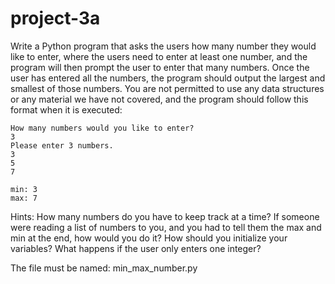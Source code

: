 # project-3a

Write a Python program that asks the users how many number they would like to enter, 
where the users need to enter at least one number, and the program will then prompt the user to enter that many numbers. 
Once the user has entered all the numbers, the program should output the largest and smallest of those numbers.
You are not permitted to use any data structures or any material we have not covered, and the program should follow this 
format when it is executed:
```
How many numbers would you like to enter?
3
Please enter 3 numbers.
3
5
7

min: 3
max: 7
```
Hints: How many numbers do you have to keep track at a time? 
If someone were reading a list of numbers to you, and you had to tell them the max and min at the end, how would you do it? 
How should you initialize your variables?  What happens if the user only enters one integer?

The file must be named: min_max_number.py
